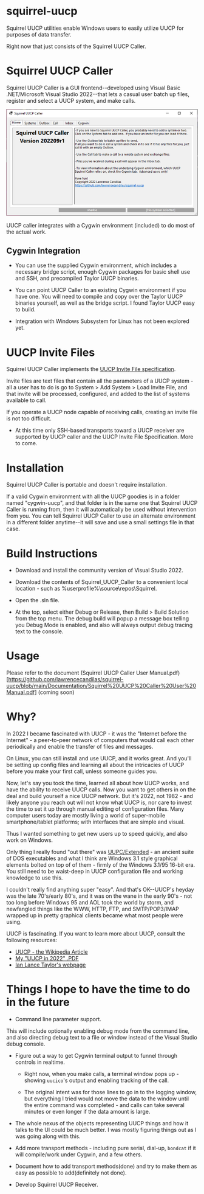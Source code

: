 # squirrel-uucp

Squirrel UUCP utilities enable Windows users to easily utilize UUCP for purposes of data transfer.

Right now that just consists of the Squirrel UUCP Caller.
 
# Squirrel UUCP Caller

Squirrel UUCP Caller is a GUI frontend--developed using Visual Basic .NET/Microsoft Visual Studio 2022--that lets a casual user batch up files, register and select a UUCP system, and make calls.

![Squirrel UUCP Caller - Screenshot Of Main Window](https://github.com/lawrencecandilas/squirrel-uucp/blob/main/Squirrel_UUCP_Caller/App%20Screenshots/Squirrel%20UUCP%20Caller%20-%20Home%20Tab.png?raw=true)

UUCP caller integrates with a Cygwin environment (included) to do most of the actual work.  

## Cygwin Integration

- You can use the supplied Cygwin environment, which includes a necessary bridge script, enough Cygwin packages for basic shell use and SSH, and precompiled Taylor UUCP binaries.

- You can point UUCP Caller to an existing Cygwin environment if you have one.  You will need to compile and copy over the Taylor UUCP binaries yourself, as well as the bridge script.  I found Taylor UUCP easy to build.

- Integration with Windows Subsystem for Linux has not been explored yet.

# UUCP Invite Files

Squirrel UUCP Caller implements the [UUCP Invite File specification](https://github.com/lawrencecandilas/craziness/tree/main/UUCP%20Invite%20File%20Specification).

Invite files are text files that contain all the parameters of a UUCP system - all a user has to do is go to System > Add System > Load Invite File, and that invite will be processed, configured, and added to the list of systems available to call.

If you operate a UUCP node capable of receiving calls, creating an invite file is not too difficult.

* At this time only SSH-based transports toward a UUCP receiver are supported by UUCP caller and the UUCP Invite File Specification.  More to come.

# Installation

Squirrel UUCP Caller is portable and doesn't require installation.

If a valid Cygwin environment with all the UUCP goodies is in a folder named "cygwin-uucp", and that folder is in the same one that Squirrel UUCP Caller is running from, then it will automatically be used without intervention from you.  You can tell Squirrel UUCP Caller to use an alternate environment in a different folder anytime--it will save and use a small settings file in that case. 

# Build Instructions

* Download and install the community version of Visual Studio 2022.

* Download the contents of Squirrel_UUCP_Caller to a convenient local location - such as %userprofile%\source\repos\Squirrel.

* Open the .sln file.

* At the top, select either Debug or Release, then Build > Build Solution from the top menu.  The debug build will popup a message box telling you Debug Mode is enabled, and also will always output debug tracing text to the console.

# Usage

Please refer to the document (Squirrel UUCP Caller User Manual.pdf)[https://github.com/lawrencecandilas/squirrel-uucp/blob/main/Documentation/Squirrel%20UUCP%20Caller%20User%20Manual.pdf] (coming soon)

# Why?

In 2022 I became fascinated with UUCP - it was the "Internet before the Internet" - a peer-to-peer network of computers that would call each other periodically and enable the transfer of files and messages.

On Linux, you can still install and use UUCP, and it works great.  And you'll be setting up config files and learning all about the intricacies of UUCP before you make your first call, unless someone guides you.  

Now, let's say you took the time, learned all about how UUCP works, and have the ability to receive UUCP calls.  Now you want to get others in on the deal and build yourself a nice UUCP network.  But it's 2022, not 1982 - and likely anyone you reach out will not know what UUCP is, nor care to invest the time to set it up through manual editing of configuration files.  Many computer users today are mostly living a world of super-mobile smartphone/tablet platforms; with interfaces that are simple and visual.

Thus I wanted something to get new users up to speed quickly, and also work on Windows.  

Only thing I really found "out there" was [UUPC/Extended](https://www.uupc.net/) - an ancient suite of DOS executables and what I think are Windows 3.1 style graphical elements bolted on top of of them - firmly of the Windows 3.1/95 16-bit era.  You still need to be waist-deep in UUCP configuration file and working knowledge to use this.  

I couldn't really find anything super "easy".   And that's OK--UUCP's heyday was the late 70's/early 80's, and it was on the wane in the early 90's - not too long before Windows 95 and AOL took the world by storm, and newfangled things like the WWW, HTTP, FTP, and SMTP/POP3/IMAP wrapped up in pretty graphical clients became what most people were using.

UUCP is fascinating.  If you want to learn more about UUCP, consult the following resources:

* [UUCP - the Wikipedia Article](https://en.wikipedia.org/wiki/UUCP)
* [My "UUCP in 2022" .PDF](https://github.com/lawrencecandilas/craziness/tree/main/UUCP%20in%202022)
* [Ian Lance Taylor's webpage](https://www.airs.com/ian/software.html)

# Things I hope to have the time to do in the future

- Command line parameter support.

This will include optionally enabling debug mode from the command line, and also directing debug text to a file or window instead of the Visual Studio debug console.

- Figure out a way to get Cygwin terminal output to funnel through controls in realtime.  

	- Right now, when you make calls, a terminal window pops up - showing `uucico`'s output and enabling tracking of the call.

	- The original intent was for those lines to go in to the logging window, but everything I tried would not move the data to the window until the entire command was completed - and calls can take several minutes or even longer if the data amount is large.

- The whole nexus of the objects representing UUCP things and how it talks to the UI could be much better.  I was mostly figuring things out as I was going along with this.

- Add more transport methods - including pure serial, dial-up, `bondcat` if it will compile/work under Cygwin, and a few others.

- Document how to add transport methods(done) and try to make them as easy as possible to add(definitely not done).

- Develop Squirrel UUCP Receiver.


